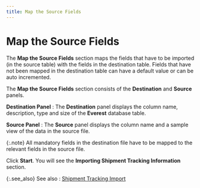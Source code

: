 ```yaml
---
title: Map the Source Fields
---
```


# Map the Source Fields


The **Map the Source Fields** section  maps the fields that have to be imported (in the source table) with the  fields in the destination table. Fields that have not been mapped in the  destination table can have a default value or can be auto incremented.


The **Map the Source Fields** section  consists of the **Destination** and  **Source** panels.


**Destination Panel**
: The **Destination** panel displays the column name, description, type and size of the  **Everest** database table.


**Source Panel**
: The **Source**  panel displays the column name and a sample view of the data in the source  file.


{:.note}
All mandatory fields in the destination file  have to be mapped to the relevant fields in the source file.


Click **Start**. You will see the  **Importing 
 Shipment Tracking Information** section.


{:.see_also}
See also
: [Shipment  Tracking Import]({{site.utl_baseurl}}/db-utils/shipment-tracking-import/shipment_tracking_import.html)

